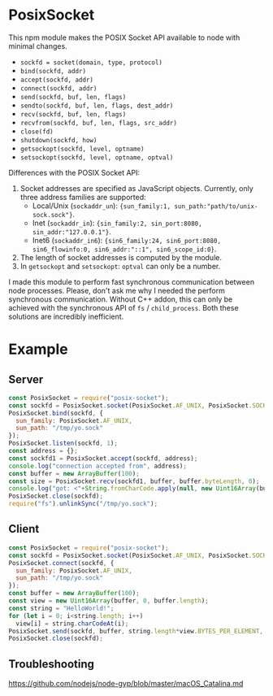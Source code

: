 # PosixSocket

This npm module makes the POSIX Socket API available to node with minimal changes.

* `sockfd = socket(domain, type, protocol)`
* `bind(sockfd, addr)`
* `accept(sockfd, addr)`
* `connect(sockfd, addr)`
* `send(sockfd, buf, len, flags)`
* `sendto(sockfd, buf, len, flags, dest_addr)`
* `recv(sockfd, buf, len, flags)`
* `recvfrom(sockfd, buf, len, flags, src_addr)`
* `close(fd)`
* `shutdown(sockfd, how)`
* `getsockopt(sockfd, level, optname)`
* `setsockopt(sockfd, level, optname, optval)`

Differences with the POSIX Socket API:

1. Socket addresses are specified as JavaScript objects.
   Currently, only three address families are supported:
   * Local/Unix (`sockaddr_un`): `{sun_family:1, sun_path:"path/to/unix-sock.sock"}`.
   * Inet (`sockaddr_in`): `{sin_family:2, sin_port:8080, sin_addr:"127.0.0.1"}`.
   * Inet6 (`sockaddr_in6`): `{sin6_family:24, sin6_port:8080, sin6_flowinfo:0, sin6_addr:"::1", sin6_scope_id:0}`.
2. The length of socket addresses is computed by the module.
3. In `getsockopt` and `setsockopt`: `optval` can only be a number.

I made this module to perform fast synchronous communication between node processes.
Please, don't ask me why I needed the perform synchronous communication.
Without C++ addon, this can only be achieved with the synchronous API of `fs` / `child_process`.
Both these solutions are incredibly inefficient.

# Example

## Server

```js
const PosixSocket = require("posix-socket");
const sockfd = PosixSocket.socket(PosixSocket.AF_UNIX, PosixSocket.SOCK_STREAM, 0);
PosixSocket.bind(sockfd, {
  sun_family: PosixSocket.AF_UNIX,
  sun_path: "/tmp/yo.sock"
});
PosixSocket.listen(sockfd, 1);
const address = {};
const sockfd1 = PosixSocket.accept(sockfd, address);
console.log("connection accepted from", address);
const buffer = new ArrayBuffer(100);
const size = PosixSocket.recv(sockfd1, buffer, buffer.byteLength, 0);
console.log("got: <"+String.fromCharCode.apply(null, new Uint16Array(buffer, 0, size))+">");
PosixSocket.close(sockfd);
require("fs").unlinkSync("/tmp/yo.sock");
```

## Client

```js
const PosixSocket = require("posix-socket");
const sockfd = PosixSocket.socket(PosixSocket.AF_UNIX, PosixSocket.SOCK_STREAM, 0);
PosixSocket.connect(sockfd, {
  sun_family: PosixSocket.AF_UNIX,
  sun_path: "/tmp/yo.sock"
});
const buffer = new ArrayBuffer(100);
const view = new Uint16Array(buffer, 0, buffer.length);
const string = "HelloWorld!";
for (let i = 0; i<string.length; i++)
  view[i] = string.charCodeAt(i);
PosixSocket.send(sockfd, buffer, string.length*view.BYTES_PER_ELEMENT, 0);
PosixSocket.close(sockfd);
```

## Troubleshooting

https://github.com/nodejs/node-gyp/blob/master/macOS_Catalina.md

